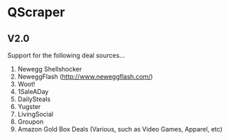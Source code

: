 QScraper
========

V2.0
------
Support for the following deal sources...

1. Newegg Shellshocker
2. NeweggFlash (http://www.neweggflash.com/)
3. Woot!
4. 1SaleADay
5. DailySteals
6. Yugster
7. LivingSocial
8. Groupon
9. Amazon Gold Box Deals (Various, such as Video Games, Apparel, etc)
